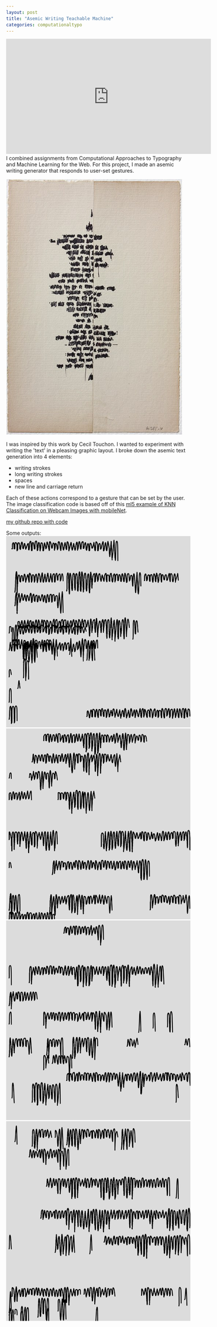 ```yaml
---
layout: post
title: "Asemic Writing Teachable Machine"
categories: computationaltypo
---
```


<iframe width="560" height="315" src="https://www.youtube.com/embed/TMpmqJIXQF0" frameborder="0" allow="accelerometer; autoplay; encrypted-media; gyroscope; picture-in-picture" allowfullscreen></iframe>
I combined assignments from Computational Approaches to Typography and Machine Learning for the Web. For this project, I made an asemic writing generator that responds to user-set gestures.

![alt text](/images/computationtypo/week2/ceciltouchon.jpg)

I was inspired by this work by Cecil Touchon. I wanted to experiment with writing the 'text' in a pleasing graphic layout.
I broke down the asemic text generation into 4 elements:
- writing strokes
- long writing strokes
- spaces
- new line and carriage return

Each of these actions correspond to a gesture that can be set by the user.
The image classification code is based off of this [ml5 example of
KNN Classification on Webcam Images with mobileNet](https://github.com/yining1023/machine-learning-for-the-web/tree/master/week2-ImageClassifier-KNN-Posenet/KNNClassification_Video).

[my github repo with code](https://github.com/jirrian/asemicWritingTeachableMachine)

Some outputs:
![alt text](/images/computationtypo/week2/output1.png)
![!alt text](/images/computationtypo/week2/output2.png)
![!alt text](/images/computationtypo/week2/output3.png)
![!alt text](/images/computationtypo/week2/output4.png)
